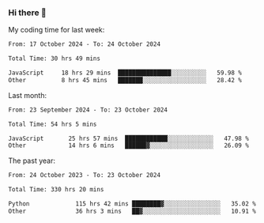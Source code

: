 ### Hi there 👋

My coding time for last week:

<!--START_SECTION:week-->

```txt
From: 17 October 2024 - To: 24 October 2024

Total Time: 30 hrs 49 mins

JavaScript     18 hrs 29 mins  ███████████████░░░░░░░░░░   59.98 %
Other          8 hrs 45 mins   ███████░░░░░░░░░░░░░░░░░░   28.42 %
```

<!--END_SECTION:week-->

Last month:

<!--START_SECTION:month-->

```txt
From: 23 September 2024 - To: 23 October 2024

Total Time: 54 hrs 5 mins

JavaScript       25 hrs 57 mins  ████████████░░░░░░░░░░░░░   47.98 %
Other            14 hrs 6 mins   ██████▓░░░░░░░░░░░░░░░░░░   26.09 %
```

<!--END_SECTION:month-->

The past year:

<!--START_SECTION:year-->

```txt
From: 24 October 2023 - To: 23 October 2024

Total Time: 330 hrs 20 mins

Python             115 hrs 42 mins ████████▓░░░░░░░░░░░░░░░░   35.02 %
Other              36 hrs 3 mins   ██▓░░░░░░░░░░░░░░░░░░░░░░   10.91 %
```

<!--END_SECTION:year-->
